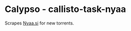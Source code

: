 Calypso - callisto-task-nyaa
===========================

Scrapes [Nyaa.si](https://nyaa.si/) for new torrents.
